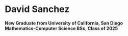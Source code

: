 # David Sanchez

**New Graduate from University of California, San Diego**<br>
**Mathematics-Computer Science BSc, Class of 2025**
